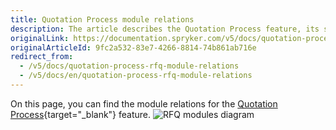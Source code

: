 ```yaml
---
title: Quotation Process module relations
description: The article describes the Quotation Process feature, its statuses, and workflow (by a customer, sales representative, agent account and interaction with approval process.
originalLink: https://documentation.spryker.com/v5/docs/quotation-process-rfq-module-relations
originalArticleId: 9fc2a532-83e7-4266-8814-74b861ab716e
redirect_from:
  - /v5/docs/quotation-process-rfq-module-relations
  - /v5/docs/en/quotation-process-rfq-module-relations
---
```


On this page, you can find the module relations for the [Quotation Process](/docs/scos/user/features/{{page.version}}/quotation-process-feature-overview.html){target="_blank"} feature.
![RFQ modules diagram](https://spryker.s3.eu-central-1.amazonaws.com/docs/Features/Workflow+%26+Process+Management/Quotation+process+and+RFQ/Quotation+Process+%26+RFQ+Feature+Overview/request-for-quote-module-diagram.png)
